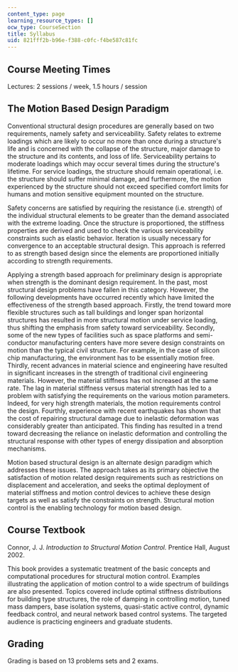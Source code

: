```yaml
---
content_type: page
learning_resource_types: []
ocw_type: CourseSection
title: Syllabus
uid: 821fff2b-b96e-f388-c0fc-f4be587c81fc
---
```


Course Meeting Times
--------------------

Lectures: 2 sessions / week, 1.5 hours / session

The Motion Based Design Paradigm
--------------------------------

Conventional structural design procedures are generally based on two requirements, namely safety and serviceability. Safety relates to extreme loadings which are likely to occur no more than once during a structure's life and is concerned with the collapse of the structure, major damage to the structure and its contents, and loss of life. Serviceability pertains to moderate loadings which may occur several times during the structure's lifetime. For service loadings, the structure should remain operational, i.e. the structure should suffer minimal damage, and furthermore, the motion experienced by the structure should not exceed specified comfort limits for humans and motion sensitive equipment mounted on the structure.

Safety concerns are satisfied by requiring the resistance (i.e. strength) of the individual structural elements to be greater than the demand associated with the extreme loading. Once the structure is proportioned, the stiffness properties are derived and used to check the various serviceability constraints such as elastic behavior. Iteration is usually necessary for convergence to an acceptable structural design. This approach is referred to as strength based design since the elements are proportioned initially according to strength requirements.

Applying a strength based approach for preliminary design is appropriate when strength is the dominant design requirement. In the past, most structural design problems have fallen in this category. However, the following developments have occurred recently which have limited the effectiveness of the strength based approach. Firstly, the trend toward more flexible structures such as tall buildings and longer span horizontal structures has resulted in more structural motion under service loading, thus shifting the emphasis from safety toward serviceability. Secondly, some of the new types of facilities such as space platforms and semi-conductor manufacturing centers have more severe design constraints on motion than the typical civil structure. For example, in the case of silicon chip manufacturing, the environment has to be essentially motion free. Thirdly, recent advances in material science and engineering have resulted in significant increases in the strength of traditional civil engineering materials. However, the material stiffness has not increased at the same rate. The lag in material stiffness versus material strength has led to a problem with satisfying the requirements on the various motion parameters. Indeed, for very high strength materials, the motion requirements control the design. Fourthly, experience with recent earthquakes has shown that the cost of repairing structural damage due to inelastic deformation was considerably greater than anticipated. This finding has resulted in a trend toward decreasing the reliance on inelastic deformation and controlling the structural response with other types of energy dissipation and absorption mechanisms.

Motion based structural design is an alternate design paradigm which addresses these issues. The approach takes as its primary objective the satisfaction of motion related design requirements such as restrictions on displacement and acceleration, and seeks the optimal deployment of material stiffness and motion control devices to achieve these design targets as well as satisfy the constraints on strength. Structural motion control is the enabling technology for motion based design.

Course Textbook
---------------

Connor, J. J. _Introduction to Structural Motion Control._ Prentice Hall, August 2002.

This book provides a systematic treatment of the basic concepts and computational procedures for structural motion control. Examples illustrating the application of motion control to a wide spectrum of buildings are also presented. Topics covered include optimal stiffness distributions for building type structures, the role of damping in controlling motion, tuned mass dampers, base isolation systems, quasi-static active control, dynamic feedback control, and neural network based control systems. The targeted audience is practicing engineers and graduate students.

Grading
-------

Grading is based on 13 problems sets and 2 exams.